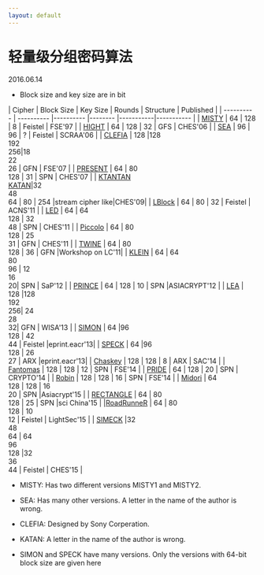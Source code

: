 ```yaml
---
layout: default
---
```


# 轻量级分组密码算法
2016.06.14

* Block size and key size are in bit

|   Cipher            | Block Size    | Key Size        | Rounds        | Structure | Published    |
| ---------         - | ----------    |----------       |--------       |-----------|-----------   |
| [MISTY]             |    64         | 128             |  8            |  Feistel  |  FSE'97      |
| [HIGHT]             |    64         | 128             |  32           |  GFS      |  CHES'06     |
| [SEA]               |    96         | 96              |  ?            |  Feistel  |  SCRAA'06    |
| [CLEFIA]            |    128        |128<br>192<br>256|18<br>22<br>26 |  GFN      |  FSE'07      |
| [PRESENT]           |    64         | 80<br>128       |  31           |  SPN      |  CHES'07     |
| [KTANTAN]<br>[KATAN]|32<br>48<br>64 | 80              |  254          |stream cipher like|CHES'09|
| [LBlock]            |    64         | 80              |  32           |  Feistel  |  ACNS'11     |
| [LED]               |    64         | 64<br>128       |  32<br>48     |  SPN      |  CHES'11     |
| [Piccolo]           |    64         | 80<br>128       |  25<br>31     |  GFN      |  CHES'11     |
| [TWINE]             |    64         | 80<br>128       |  36           |  GFN      |Workshop on LC'11|
| [KLEIN]             |    64         | 64<br>80<br>96  | 12<br>16<br>20|  SPN      |  SaP'12      |
| [PRINCE]            |    64         | 128             |  10           |  SPN      |ASIACRYPT'12  |
| [LEA]               | 128           |128<br>192<br>256| 24<br>28<br>32|  GFN      |  WISA'13     |
| [SIMON]             | 64            |96<br>128        | 42<br>44      |  Feistel  |eprint.eacr'13|
| [SPECK]             | 64            |96<br>128        | 26<br>27      |  ARX      |eprint.eacr'13|
| [Chaskey]           | 128           | 128             |  8            |  ARX      |  SAC'14      |
| [Fantomas]          | 128           | 128             |  12           |  SPN      |  FSE'14      |
| [PRIDE]             | 64            | 128             |  20           |  SPN      |  CRYPTO'14   |
| [Robin]             | 128           | 128             |  16           |  SPN      |  FSE'14      |
| [Midori]            | 64<br>128     | 128             |  16<br>20     |  SPN      |Asiacrypt'15  |
| [RECTANGLE]         | 64            | 80<br>128       |  25           |  SPN      |sci China'15  |
|[RoadRunneR]         | 64            | 80<br>128       |  10<br>12     |  Feistel  |  LightSec'15 |
| [SIMECK]            |32<br>48<br>64 | 64<br>96<br>128 |32<br>36<br>44 |  Feistel  |  CHES'15     |

<!-- mCrypton, Mysterion, PrintCipher, XTEA, Zorro, MIBS, TEA -->
* MISTY: Has two different versions MISTY1 and MISTY2.
* SEA: Has many other versions. A letter in the name of the author is wrong.
* CLEFIA: Designed by Sony Corperation.
* KATAN: A letter in the name of the author is wrong.
* SIMON and SPECK have many versions. Only the versions with 64-bit block size are given here

  [MISTY]: <http://dx.doi.org/10.1007/BFb0052334>
  [HIGHT]: <https://www.iacr.org/archive/ches2006/04/04.pdf>
  [SEA]: <http://dx.doi.org/10.1007/11733447_16>
  [CLEFIA]: <http://dx.doi.org/10.1007/978-3-540-74619-5_12>
  [PRESENT]: <https://www.iacr.org/archive/ches2007/47270450/47270450.pdf>
  [KTANTAN]: <http://dx.doi.org/10.1007/978-3-642-04138-9_20>
  [KATAN]: <http://dx.doi.org/10.1007/978-3-642-04138-9_20>
  [LBlock]: <https://eprint.iacr.org/2011/345.pdf>
  [LED]: <https://eprint.iacr.org/2012/600.pdf>
  [Piccolo]: <http://www.iacr.org/archive/ches2011/69170343/69170343.pdf>
  [TWINE]: <http://jpn.nec.com/rd/crl/code/research/image/twine_SAC_full_v5.pdf>
  [KLEIN]: <http://doc.utwente.nl/73129/1/The_KLEIN_Block_Cipher.pdf>
  [PRINCE]: <https://eprint.iacr.org/2014/453.pdf>
  [LEA]: <http://seed.kisa.or.kr/html/egovframework/iwt/ds/ko/ref/LEA%20A%20128-Bit%20Block%20Cipher%20for%20Fast%20Encryption%20on%20Common%20Processors-English.pdf>
  [SIMON]: <https://eprint.iacr.org/2013/404.pdf>
  [SPECK]: <https://eprint.iacr.org/2013/404.pdf>
  [Chaskey]: <https://eprint.iacr.org/2014/386.pdf>
  [PRIDE]: <https://eprint.iacr.org/2014/453.pdf>
  [Midori]: <https://eprint.iacr.org/2015/1142.pdf>
  [RECTANGLE]: <https://eprint.iacr.org/2014/084.pdf>
  [RoadRunneR]: <http://dx.doi.org/10.1007/978-3-319-29078-2_4>
  [SIMECK]: <https://eprint.iacr.org/2015/612>
  [Fantomas]: <http://dx.doi.org/10.1007/978-3-662-46706-0_2>
  [Robin]: <http://dx.doi.org/10.1007/978-3-662-46706-0_2>
